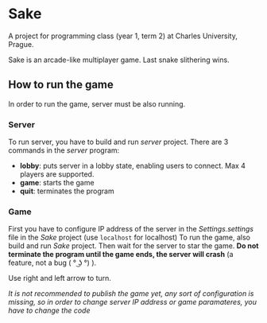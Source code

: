 # Sake
A project for programming class (year 1, term 2) at Charles University, Prague.

Sake is an arcade-like multiplayer game. Last snake slithering wins.

## How to run the game

In order to run the game, server must be also running. 

### Server

To run server, you have to build and run *server* project. There are 3 commands in the *server* program:

* **lobby**: puts server in a lobby state, enabling users to connect. Max 4 players are supported.
* **game**: starts the game
* **quit**: terminates the program

### Game

First you have to configure IP address of the server in the *Settings.settings* file in the *Sake* project (use `localhost` for localhost)
To run the game, also build and run *Sake* project. Then wait for the server to star the game. 
**Do not terminate the program until the game ends, the server will crash** (a feature, not a bug ( ° ͜ʖ °) ).

Use right and left arrow to turn.

*It is not recommended to publish the game yet, any sort of configuration is missing, so in order to change server IP address or game paramateres, you have to change the code*

